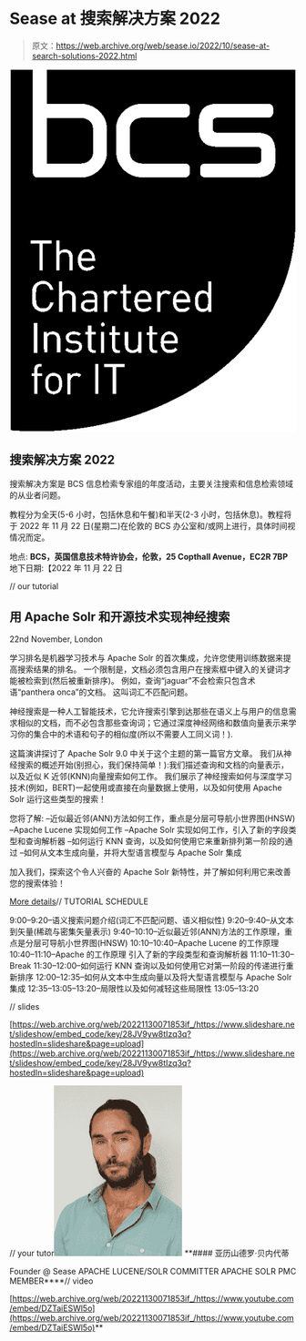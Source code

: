 # Sease at 搜索解决方案 2022

> 原文：<https://web.archive.org/web/sease.io/2022/10/sease-at-search-solutions-2022.html>

![](img/ca57519623a792ea2ac3557be747a90b.png)

## 搜索解决方案 2022

搜索解决方案是 BCS 信息检索专家组的年度活动，主要关注搜索和信息检索领域的从业者问题。

教程分为全天(5-6 小时，包括休息和午餐)和半天(2-3 小时，包括休息)。教程将于 2022 年 11 月 22 日(星期二)在伦敦的 BCS 办公室和/或网上进行，具体时间视情况而定。

地点: **BCS，英国信息技术特许协会，伦敦，25 Copthall Avenue，EC2R 7BP**
地下日期:【2022 年 11 月 22 日

// our tutorial

## 用 Apache Solr 和开源技术实现神经搜索

22nd November, London

学习排名是机器学习技术与 Apache Solr 的首次集成，允许您使用训练数据来提高搜索结果的排名。
一个限制是，文档必须包含用户在搜索框中键入的关键词才能被检索到(然后被重新排序)。
例如，查询“jaguar”不会检索只包含术语“panthera onca”的文档。
这叫词汇不匹配问题。

神经搜索是一种人工智能技术，它允许搜索引擎到达那些在语义上与用户的信息需求相似的文档，而不必包含那些查询词；它通过深度神经网络和数值向量表示来学习你的集合中的术语和句子的相似度(所以不需要人工同义词！).

这篇演讲探讨了 Apache Solr 9.0 中关于这个主题的第一篇官方文章。
我们从神经搜索的概述开始(别担心，我们保持简单！):我们描述查询和文档的向量表示，以及近似 K 近邻(KNN)向量搜索如何工作。
我们展示了神经搜索如何与深度学习技术(例如，BERT)一起使用或直接在向量数据上使用，以及如何使用 Apache Solr 运行这些类型的搜索！

您将了解:
–近似最近邻(ANN)方法如何工作，重点是分层可导航小世界图(HNSW)
–Apache Lucene 实现如何工作
–Apache Solr 实现如何工作，引入了新的字段类型和查询解析器
–如何运行 KNN 查询，以及如何使用它来重新排列第一阶段的通过
–如何从文本生成向量，并将大型语言模型与 Apache Solr 集成

加入我们，探索这个令人兴奋的 Apache Solr 新特性，并了解如何利用它来改善您的搜索体验！

[More details](https://web.archive.org/web/20221130071853/https://www.bcs.org/membership-and-registrations/member-communities/information-retrieval-specialist-group/conferences-and-events/search-solutions/search-solutions-2022/search-solutions-2022-tutorials/)// TUTORIAL SCHEDULE

9:00–9:20–语义搜索问题介绍(词汇不匹配问题、语义相似性)
9:20–9:40–从文本到矢量(稀疏与密集矢量表示)
9:40–10:10–近似最近邻(ANN)方法的工作原理，重点是分层可导航小世界图(HNSW)
10:10–10:40–Apache Lucene 的工作原理
10:40–11:10–Apache 的工作原理 引入了新的字段类型和查询解析器
11:10–11:30–Break
11:30–12:00–如何运行 KNN 查询以及如何使用它对第一阶段的传递进行重新排序
12:00–12:35–如何从文本中生成向量以及将大型语言模型与 Apache Solr 集成
12:35–13:05–13:20–局限性以及如何减轻这些局限性
13:05–13:20

// slides

[https://web.archive.org/web/20221130071853if_/https://www.slideshare.net/slideshow/embed_code/key/28JV9yw8tIzq3q?hostedIn=slideshare&page=upload](https://web.archive.org/web/20221130071853if_/https://www.slideshare.net/slideshow/embed_code/key/28JV9yw8tIzq3q?hostedIn=slideshare&page=upload)

// your tutor![](img/bd3ac3b1fc6e164c9d89edb8b0e75f06.png)[](https://web.archive.org/web/20221130071853/https://www.linkedin.com/in/alexbenedetti/)*[](https://web.archive.org/web/20221130071853/https://twitter.com/AlexBenedetti)* **#### 亚历山德罗·贝内代蒂

Founder @ Sease
APACHE LUCENE/SOLR COMMITTER
APACHE SOLR PMC MEMBER****// video

[https://web.archive.org/web/20221130071853if_/https://www.youtube.com/embed/DZTaiESWl5o](https://web.archive.org/web/20221130071853if_/https://www.youtube.com/embed/DZTaiESWl5o)**